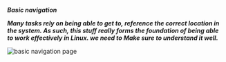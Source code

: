 **_Basic navigation_**

**_Many tasks rely on being able to get to,
 reference the correct location in the system. As such, this stuff really forms the foundation of being able to work effectively in Linux.
  we need to Make sure to understand it well._**
  
  ![basic navigation page](https://rider.instructure.com/courses/3249/files/89598/preview?verifier=ZhS0kEn4RPjYcwUWbonChEhYJoFYUICkzf33Wk9h)
